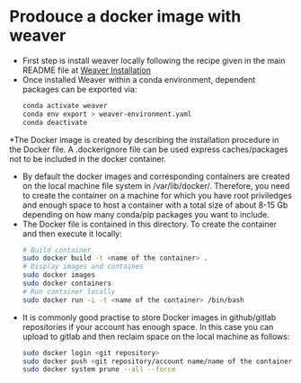 # Prodouce a docker image with weaver

* First step is install weaver locally following the recipe given in the main README file at [Weaver Installation](https://github.com/rgerosa/weaver/blob/dev_sim_class_reg/docker/README.md)
* Once installed Weaver within a conda environment, dependent packages can be exported via:
  ```sh
  conda activate weaver
  conda env export > weaver-environment.yaml
  conda deactivate
  ```
*The Docker image is created by describing the installation procedure in the Docker file. A .dockerignore file can be used express caches/packages not to be included in the docker container.
* By default the docker images and corresponding containers are created on the local machine file system in /var/lib/docker/. Therefore, you need to create the container on a machine for which you have root priviledges and enough space to host a container with a total size of about 8-15 Gb depending on how many conda/pip packages you want to include.
* The Docker file is contained in this directory. To create the container and then execute it locally:
  ```sh
  # Build container
  sudo docker build -t <name of the container> .
  # Display images and containes
  sudo docker images
  sudo docker containers
  # Run container locally
  sudo docker run -i -t <name of the container> /bin/bash
  ```
* It is commonly good practise to store Docker images in github/gitlab repositories if your account has enough space. In this case you can upload to gitlab and then reclaim space on the local machine as follows:
  ```sh
  sudo docker login <git repository>
  sudo docker push <git repository/account name/name of the container>
  sudo docker system prune --all --force   
  ```